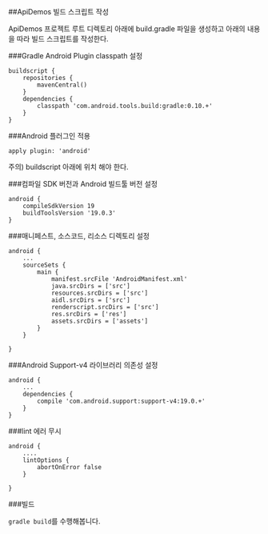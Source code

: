 ##ApiDemos 빌드 스크립트 작성

ApiDemos 프로젝트 루트 디렉토리 아래에 build.gradle 파일을 생성하고 아래의 내용을 따라 빌드 스크립트를 작성한다.

###Gradle Android Plugin classpath 설정

    buildscript {
        repositories {
            mavenCentral()
        }
        dependencies {
            classpath 'com.android.tools.build:gradle:0.10.+'
        }
    }

###Android 플러그인 적용

    apply plugin: 'android'
    
주의) buildscript 아래에 위치 해야 한다.

###컴파일 SDK 버전과 Android 빌드툴 버전 설정

    android {
        compileSdkVersion 19
        buildToolsVersion '19.0.3'
    }
    
###매니페스트, 소스코드, 리소스 디렉토리 설정

    android {
        ...
        sourceSets {
            main {
                manifest.srcFile 'AndroidManifest.xml'
                java.srcDirs = ['src']
                resources.srcDirs = ['src']
                aidl.srcDirs = ['src']
                renderscript.srcDirs = ['src']
                res.srcDirs = ['res']
                assets.srcDirs = ['assets']
            }
        }
        
    }

###Android Support-v4 라이브러리 의존성 설정

    android {
        ...
        dependencies {
            compile 'com.android.support:support-v4:19.0.+'
        }
    }
    
###lint 에러 무시

    android {
        ....
        lintOptions {
            abortOnError false
        }
        
    }

###빌드

`gradle build`를 수행해봅니다.
